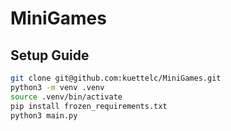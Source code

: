 # MiniGames

## Setup Guide
```bash
git clone git@github.com:kuettelc/MiniGames.git
python3 -m venv .venv
source .venv/bin/activate
pip install frozen_requirements.txt
python3 main.py